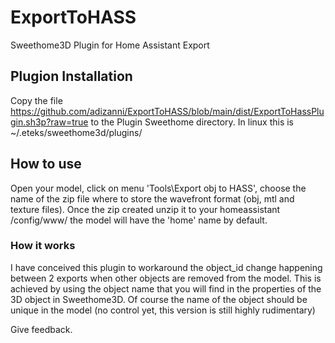 # ExportToHASS
Sweethome3D Plugin for Home Assistant Export

## Plugion Installation

Copy the file https://github.com/adizanni/ExportToHASS/blob/main/dist/ExportToHassPlugin.sh3p?raw=true to the Plugin Sweethome directory. In linux this is ~/.eteks/sweethome3d/plugins/

## How to use

Open your model, click on menu 'Tools\Export obj to HASS', choose the  name of the zip file where to store the wavefront format (obj, mtl and texture files). Once the zip created unzip it to your homeassistant /config/www/<your model folder> the model will have the 'home' name by default.
  
### How it works
 
I have conceived this plugin to workaround the object_id change happening between 2 exports when other objects are removed from the model. This is achieved by using the object name that you will find in the properties of the 3D object in Sweethome3D. Of course the name of the object should be unique in the model (no control yet, this version is still highly rudimentary)

Give feedback.

